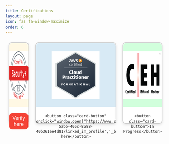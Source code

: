 ```yaml
---
title: Certifications
layout: page 
icon: fas fa-window-maximize
order: 6
---
```

<style>

.certification-container {
  display: flex;
  justify-content: space-around;
}

.card {
  width: 250px;
  height: 250px;
  border: 2px solid #ccc;
  border-radius: 10px;
  text-align: center;
  margin: 10px;
  background: #fff;
  box-shadow: 0 4px 8px rgba(0, 0, 0, 0.1);
}

.card-image {
  border-radius: 10px 10px 0 0;
  height: 200px;
  display: flex;
  align-items: center;
  justify-content: center;
  color: #fff;
  margin-bottom: 20px;
}

.card-image.blue { background-color: #fff8e4; }
.card-image.red { background-color: #d8eaf5; }
.card-image.green { background-color: #d1ffdc; }

.card-title {
  font-size: 18px;
  color: #333;
  margin-bottom: 20px;
}

.card-button {
  background-color: #f44336;
  color: white;
  border: none;
  border-radius: 9px;
  padding: 7px 8px;
  font-size: 16px;
  cursor: pointer;
  outline: none;
  margin-bottom: 20px;
  align-self: center;
}

.card-button:hover {
  background-color: #d32f2f;
}
.img-style {
    max-width: 100%;
    height: 150px;
    transition: all .35s ease-in-out;
}
</style>
<div class="certification-container">
  <div class="card">
    <div class="card-image blue">
      <img class="img-style" src="../images/comptia_security.png" alt="Comptia Security+">
    </div>
   <button class="card-button" onclick="window.open('https://www.credly.com/badges/3b4e1349-6760-4a3e-8635-b5aa177fb2ba','_blank');">Verify here</button>
  </div>
  <div class="card">
    <div class="card-image red">
      <img class="img-style" src="../images/aws_cloud.png" alt="AWS Cloud Practitioner">
    </div>
   
    <button class="card-button" onclick="window.open('https://www.credly.com/badges/f0f11634-5abb-405c-8588-40b361ee4d81/linked_in_profile','_blank');">Verify here</button>
  </div>
  <div class="card">
    <div class="card-image green">
      <img class="img-style" src="../images/CEH.png" alt="Certified Ethical Hacker">
    </div>
   
    <button class="card-button">In Progress</button>
  </div>
</div>

